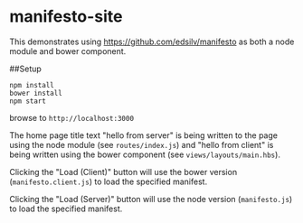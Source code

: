 # manifesto-site

This demonstrates using https://github.com/edsilv/manifesto as both a node module and bower component.

##Setup

    npm install
    bower install
    npm start

browse to `http://localhost:3000`

The home page title text "hello from server" is being written to the page using the node module (see `routes/index.js`)
and "hello from client" is being written using the bower component (see `views/layouts/main.hbs`).

Clicking the "Load (Client)" button will use the bower version (`manifesto.client.js`) to load the specified manifest.

Clicking the "Load (Server)" button will use the node version (`manifesto.js`) to load the specified manifest.
